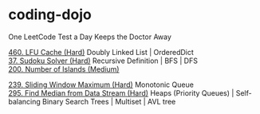 # coding-dojo
One LeetCode Test a Day Keeps the Doctor Away



[460. LFU Cache (Hard)](Day1.md) Doubly Linked List | OrderedDict\
[37. Sudoku Solver (Hard)](Day1.md) Recursive Definition | BFS | DFS\
[200. Number of Islands (Medium)](Day1.md)

[239. Sliding Window Maximum (Hard)](Day2.md) Monotonic Queue\
[295. Find Median from Data Stream (Hard)](Day2.md) Heaps (Priority Queues) | Self-balancing Binary Search Trees | Multiset | AVL tree
